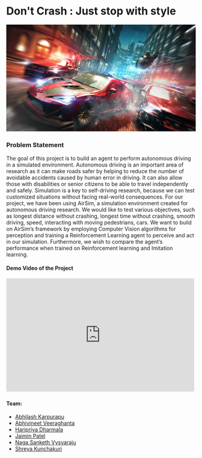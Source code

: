 # Don't Crash : Just stop with style

![Image of a Car](Don't.jpg)

### Problem Statement
The goal of this project is to build an agent to perform autonomous driving in a simulated environment. Autonomous driving is an important area of research as it can make roads safer  by helping to reduce the number of avoidable accidents caused by human error in driving. It can also allow those with disabilities or senior citizens to be able to travel independently and safely. Simulation is a key to self-driving research, because we can test customized situations without facing real-world consequences. For our project, we have been using AirSim, a simulation environment created for autonomous driving research. We would like to test various objectives, such as longest distance without crashing, longest time without crashing, smooth driving, speed, interacting with moving pedestrians, cars. We want to build on AirSim’s framework by employing Computer Vision algorithms for perception and training a Reinforcement Learning agent to perceive and act in our simulation. Furthermore, we wish to compare the agent’s performance when trained on Reinforcement learning and Imitation learning.

#### Demo Video of the Project 
<iframe width="500" height="300" src="https://drive.google.com/file/d/1rzgIjldaCTjWNn65jxPnQ5xmIMGM65DF/preview" frameborder="0" allow="accelerometer; autoplay; encrypted-media; gyroscope; picture-in-picture" allowfullscreen></iframe>


#### Team:
* [Abhilash Karpurapu](https://www.linkedin.com/in/abhilash-karpurapu-5b7275131/)
* [Abhivineet Veeraghanta](https://www.linkedin.com/in/abhivineet/)
* [Haripriya Dharmala](https://www.linkedin.com/in/haripriya-dharmala/)
* [Jaimin Patel](https://www.linkedin.com/in/jaimindpatel/)
* [Naga Sanketh Vysyaraju](https://www.linkedin.com/in/naga-sanketh-vysyaraju/)
* [Shreya Kunchakuri](https://www.linkedin.com/in/shreya-kunchakuri-743662125/)

